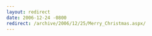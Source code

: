 ```yaml
---
layout: redirect
date: 2006-12-24 -0800
redirect: /archive/2006/12/25/Merry_Christmas.aspx/
---
```

